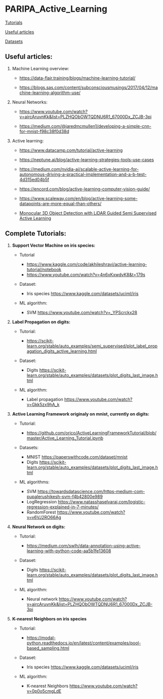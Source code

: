 # PARIPA_Active_Learning


[Tutorials](#tutorials)

[Useful articles](#useful-articles)

[Datasets](Files/Notes/Autonomus_Driving_Datasets.md)


## Useful articles:

1) Machine Learning overview:

    - https://data-flair.training/blogs/machine-learning-tutorial/

    - https://blogs.sas.com/content/subconsciousmusings/2017/04/12/machine-learning-algorithm-use/

2) Neural Networks:

    - https://www.youtube.com/watch?v=aircAruvnKk&list=PLZHQObOWTQDNU6R1_67000Dx_ZCJB-3pi

    - https://medium.com/@jaredmcmullen1/developing-a-simple-cnn-for-mnist-f98c38f0d38d

3) Active learning:

    - https://www.datacamp.com/tutorial/active-learning

    - https://neptune.ai/blog/active-learning-strategies-tools-use-cases

    - https://medium.com/nvidia-ai/scalable-active-learning-for-autonomous-driving-a-practical-implementation-and-a-b-test-4d315ed04b5f
    
    - https://encord.com/blog/active-learning-computer-vision-guide/
    
    - https://www.scaleway.com/en/blog/active-learning-some-datapoints-are-more-equal-than-others/
    
    - [Monocular 3D Object Detection with LiDAR Guided Semi Supervised Active
Learning
](Files/Articles/Monocular_3D_Object_Detection_with_LiDAR_Guided_Semi_Supervised_Active_Learning.pdf)

## Complete Tutorials:

1) **Support Vector Machine on iris species:**
    
    - Tutorial 
        - https://www.kaggle.com/code/akhileshravi/active-learning-tutorial/notebook
        - https://www.youtube.com/watch?v=4n6xKxwdvK8&t=179s
    
    - Dataset: 
        - Iris species https://www.kaggle.com/datasets/uciml/iris
    
    - ML algorithm: 
        - SVM https://www.youtube.com/watch?v=_YPScrckx28
    
   

2) **Label Propagation on digits:**
    
    - Tutorial: 
        - https://scikit-learn.org/stable/auto_examples/semi_supervised/plot_label_propagation_digits_active_learning.html
    
    - Dataset: 
        - Digits https://scikit-learn.org/stable/auto_examples/datasets/plot_digits_last_image.html
    
    - ML algorithm: 
        - Label propagation https://www.youtube.com/watch?v=Gkk5zx9hA_k

3) **Active Learning Framework originaly on mnist, currently on digits:**
    
    - Tutorial:
        - https://github.com/orico/ActiveLearningFrameworkTutorial/blob/master/Active_Learning_Tutorial.ipynb
    
    - Datasets: 
        - MNIST https://paperswithcode.com/dataset/mnist
        - Digits https://scikit-learn.org/stable/auto_examples/datasets/plot_digits_last_image.html
    
    - ML algorithms:
        - SVM https://towardsdatascience.com/https-medium-com-pupalerushikesh-svm-f4b42800e989
        - LogRegression https://www.natasshaselvaraj.com/logistic-regression-explained-in-7-minutes/
        - RandomForest https://www.youtube.com/watch?v=v6VJ2RO66Ag

4) **Neural Network on digits:**
    
    - Tutorial: 
        - https://medium.com/swlh/data-annotation-using-active-learning-with-python-code-aa5b1fe13608
    
    - Dataset: 
        - Digits https://scikit-learn.org/stable/auto_examples/datasets/plot_digits_last_image.html
    
    - ML algorithm: 
        - Neural network https://www.youtube.com/watch?v=aircAruvnKk&list=PLZHQObOWTQDNU6R1_67000Dx_ZCJB-3pi

5) **K-nearest Neighbors on iris species**
    
    - Tutorial:
        - https://modal-python.readthedocs.io/en/latest/content/examples/pool-based_sampling.html
    
    - Dataset: 
        - Iris species https://www.kaggle.com/datasets/uciml/iris
    
    - ML algorithm: 
        - K-nearest Neighbors https://www.youtube.com/watch?v=0p0o5cmgLdE

